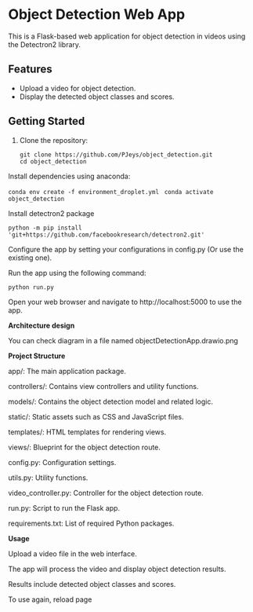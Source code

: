 # Object Detection Web App

This is a Flask-based web application for object detection in videos using the Detectron2 library.

## Features

- Upload a video for object detection.
- Display the detected object classes and scores.

## Getting Started

1. Clone the repository:

   ```
   git clone https://github.com/PJeys/object_detection.git
   cd object_detection
Install dependencies using anaconda:


```conda env create -f environment_droplet.yml ```
```conda activate object_detection```


Install detectron2 package

```python -m pip install 'git+https://github.com/facebookresearch/detectron2.git'```

Configure the app by setting your configurations in config.py (Or use the existing one).

Run the app using the following command:


```python run.py```

Open your web browser and navigate to http://localhost:5000 to use the app.

**Architecture design**

You can check diagram in a file named objectDetectionApp.drawio.png

**Project Structure**

app/: The main application package.

controllers/: Contains view controllers and utility functions.

models/: Contains the object detection model and related logic.

static/: Static assets such as CSS and JavaScript files.

templates/: HTML templates for rendering views.

views/: Blueprint for the object detection route.

config.py: Configuration settings.

utils.py: Utility functions.

video_controller.py: Controller for the object detection route.

run.py: Script to run the Flask app.

requirements.txt: List of required Python packages.

**Usage**

Upload a video file in the web interface.

The app will process the video and display object detection results.

Results include detected object classes and scores.

To use again, reload page

